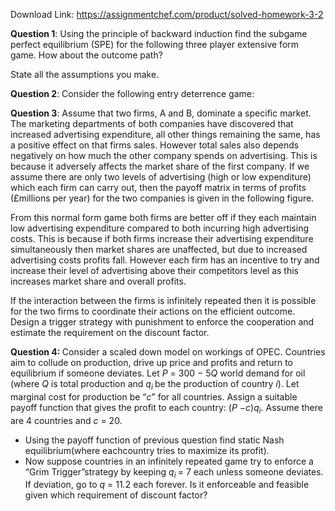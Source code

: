 Download Link: https://assignmentchef.com/product/solved-homework-3-2
<br>



<strong>Question 1</strong>: Using the principle of backward induction find the subgame perfect equilibrium (SPE) for the following three player extensive form game. How about the outcome path?

State all the assumptions you make.

<strong>Question 2</strong>: Consider the following entry deterrence game:

<strong>Question 3</strong>: Assume that two firms, A and B, dominate a specific market. The marketing departments of both companies have discovered that increased advertising expenditure, all other things remaining the same, has a positive effect on that firms sales. However total sales also depends negatively on how much the other company spends on advertising. This is because it adversely affects the market share of the first company. If we assume there are only two levels of advertising (high or low expenditure) which each firm can carry out, then the payoff matrix in terms of profits (£millions per year) for the two companies is given in the following figure.

From this normal form game both firms are better off if they each maintain low advertising expenditure compared to both incurring high advertising costs. This is because if both firms increase their advertising expenditure simultaneously then market shares are unaffected, but due to increased advertising costs profits fall. However each firm has an incentive to try and increase their level of advertising above their competitors level as this increases market share and overall profits.

If the interaction between the firms is infinitely repeated then it is possible for the two firms to coordinate their actions on the efficient outcome. Design a trigger strategy with punishment to enforce the cooperation and estimate the requirement on the discount factor.

<strong>Question 4: </strong>Consider a scaled down model on workings of OPEC. Countries aim to collude on production, drive up price and profits and return to equilibrium if someone deviates. Let <em>P </em>= 300 − 5<em>Q </em>world demand for oil (where <em>Q </em>is total production and <em>q<sub>i </sub></em>be the production of country <em>i</em>). Let marginal cost for production be “<em>c</em>” for all countries. Assign a suitable payoff function that gives the profit to each country: (<em>P </em>−<em>c</em>)<em>q<sub>i</sub></em>. Assume there are 4 countries and <em>c </em>= 20.

<ul>

 <li>Using the payoff function of previous question find static Nash equilibrium(where eachcountry tries to maximize its profit).</li>

 <li>Now suppose countries in an infinitely repeated game try to enforce a “Grim Trigger”strategy by keeping <em>q<sub>i </sub></em>= 7 each unless someone deviates. If deviation, go to <em>q </em>= 11<em>.</em>2 each forever. Is it enforceable and feasible given which requirement of discount factor?</li>

</ul>